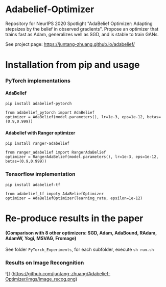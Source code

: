 # Adabelief-Optimizer
Repository for NeurIPS 2020 Spotlight  "AdaBelief Optimizer: Adapting stepsizes by the belief in observed gradients". Propose an optimizer that trains fast as Adam, generalizes well as SGD, and is stable to train GANs. 

See project page: https://juntang-zhuang.github.io/adabelief/

# Installation from pip and usage

### PyTorch implementations
#### AdaBelief
```
pip install adabelief-pytorch
```
```
from adabelief_pytorch import AdaBelief
optimizer = AdaBelief(model.parameters(), lr=1e-3, eps=1e-12, betas=(0.9,0.999))
```
#### Adabelief with Ranger optimizer
```
pip install ranger-adabelief
```
```
from ranger_adabelief import RangerAdaBelief
optimizer = RangerAdaBelief(model.parameters(), lr=1e-3, eps=1e-12, betas=(0.9,0.999))
```
### Tensorflow implementation
```
pip install adabelief-tf
```
```
from adabelief_tf impoty AdaBeliefOptimizer
optimizer = AdaBeliefOptimizer(learning_rate, epsilon=1e-12) 
```

# Re-produce results in the paper 
#### (Comparison with 8 other optimizers: SGD, Adam, AdaBound, RAdam, AdamW, Yogi, MSVAG, Fromage)
See folder ``PyTorch_Experiments``, for each subfolder, execute ```sh run.sh```
### Results on Image Recongnition 
![] (https://github.com/juntang-zhuang/Adabelief-Optimizer/imgs/image_recog.png)
